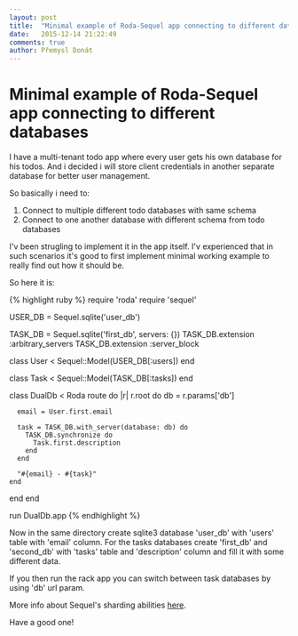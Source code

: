 ```yaml
---
layout: post
title:  "Minimal example of Roda-Sequel app connecting to different databases"
date:   2015-12-14 21:22:49
comments: true
author: Přemysl Donát
---
```

# Minimal example of Roda-Sequel app connecting to different databases

I have a multi-tenant todo app where every user gets his own database for his todos. And i decided i will store client credentials in another separate database for better user management.

So basically i need to:

1. Connect to multiple different todo databases with same schema
2. Connect to one another database with different schema from todo databases

I'v been strugling to implement it in the app itself. I'v experienced that in such scenarios it's good to first implement minimal working example to really find out how it should be.

So here it is:

{% highlight ruby %}
require 'roda'
require 'sequel'

USER_DB = Sequel.sqlite('user_db')

TASK_DB = Sequel.sqlite('first_db', servers: {})
TASK_DB.extension :arbitrary_servers
TASK_DB.extension :server_block

class User < Sequel::Model(USER_DB[:users])
end

class Task < Sequel::Model(TASK_DB[:tasks])
end

class DualDb < Roda
  route do |r|
    r.root do
      db = r.params['db']

      email = User.first.email

      task = TASK_DB.with_server(database: db) do
        TASK_DB.synchronize do
          Task.first.description
        end
      end

      "#{email} - #{task}"
    end
  end
end

run DualDb.app
{% endhighlight %}

Now in the same directory create sqlite3 database 'user_db' with 'users' table with 'email' column. For the tasks databases create 'first_db' and 'second_db' with 'tasks' table and 'description' column and fill it with some different data.

If you then run the rack app you can switch between task databases by using 'db' url param.

More info about Sequel's sharding abilities [here](http://sequel.jeremyevans.net/rdoc/files/doc/sharding_rdoc.html).

Have a good one!
